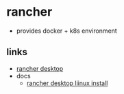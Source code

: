 # rancher

- provides docker + k8s environment

## links

- [rancher desktop](https://rancherdesktop.io/)
- docs
  - [rancher desktop liinux install](https://docs.rancherdesktop.io/getting-started/installation/#linux)
